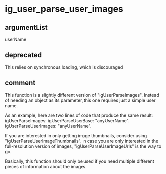 # ig_user_parse_user_images
## argumentList
userName
## deprecated
This relies on synchronous loading, which is discouraged
## comment

This function is a slightly different version of "igUserParseImages".
Instead of needing an object as its parameter, this one requires just a simple user name.

As an example, here are two lines of code that produce the same result:
igUserParseImages: igUserParseUserBase: "anyUserName".
igUserParseUserImages: "anyUserName".

If you are interested in only getting image thumbnails, consider using "igUserParseUserImageThumbnails".
In case you are only interested in the full-resolution version of images, "igUserParseUserImageUrls" is the way to go.

Basically, this function should only be used if you need multiple different pieces of information about the images.
